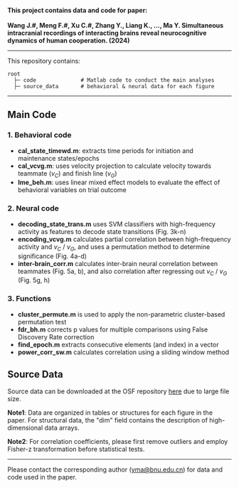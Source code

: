 **This project contains data and code for paper: <br/> <br/>
Wang J.#, Meng F.#, Xu C.#, Zhang Y., Liang K., ..., Ma Y. Simultaneous intracranial recordings of interacting brains reveal neurocognitive dynamics of human cooperation. (2024)** <br/>
___
This repository contains:
```
root
  ├─ code              # Matlab code to conduct the main analyses
  ├─ source_data       # behavioral & neural data for each figure
```
___
## Main Code
### 1. Behavioral code
* **cal_state_timewd.m**: extracts time periods for initiation and maintenance states/epochs
* **cal_vcvg.m**: uses velocity projection to calculate velocity towards teammate ($v_C$) and finish line ($v_G$)
* **lme_beh.m**: uses linear mixed effect models to evaluate the effect of behavioral variables on trial outcome

### 2. Neural code
* **decoding_state_trans.m** uses SVM classifiers with high-frequency activity as features to decode state transitions (Fig. 3k-n)
* **encoding_vcvg.m** calculates partial correlation between high-frequency activity and $v_C$ / $v_G$, and uses a permutation method to determine significance (Fig. 4a-d)
* **inter-brain_corr.m** calculates inter-brain neural correlation between teammates (Fig. 5a, b), and also correlation after regressing out $v_C$ / $v_G$ (Fig. 5g, h)

### 3. Functions
* **cluster_permute.m** is used to apply the non-parametric cluster-based permutation test
* **fdr_bh.m** corrects p values for multiple comparisons using False Discovery Rate correction
* **find_epoch.m** extracts consecutive elements (and index) in a vector
* **power_corr_sw.m** calculates correlation using a sliding window method

## Source Data
Source data can be downloaded at the OSF repository [here](https://osf.io/cjv9k/) due to large file size.

**Note1**: Data are organized in tables or structures for each figure in the paper. For structural data, the "dim" field contains the description of high-dimensional data arrays. 

**Note2**: For correlation coefficients, please first remove outliers and employ Fisher-z transformation before statistical tests.

___
Please contact the corresponding author (yma@bnu.edu.cn) for data and code used in the paper.
